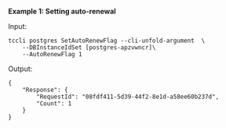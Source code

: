 **Example 1: Setting auto-renewal**



Input: 

```
tccli postgres SetAutoRenewFlag --cli-unfold-argument  \
    --DBInstanceIdSet [postgres-apzvwncr]\
    --AutoRenewFlag 1
```

Output: 
```
{
    "Response": {
        "RequestId": "08fdf411-5d39-44f2-8e1d-a58ee60b237d",
        "Count": 1
    }
}
```

